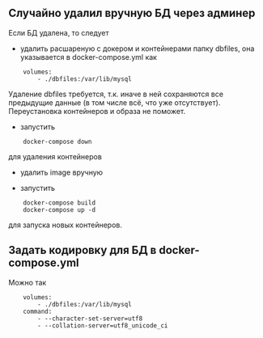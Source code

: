 ## Случайно удалил вручную БД через админер

Если БД удалена, то следует

- удалить расшареную с докером и контейнерами папку dbfiles, она указывается в docker-compose.yml как

```
    volumes:  
        - ./dbfiles:/var/lib/mysql
```

Удаление dbfiles требуется, т.к. иначе в ней сохраняются все предыдущие данные (в том числе всё, что уже отсутствует). Переустановка контейнеров и образа не поможет.

- запустить 

```
    docker-compose down 
```    
для удаления контейнеров 


- удалить image вручную

- запустить
```
    docker-compose build  
    docker-compose up -d
```

для запуска новых контейнеров.

## Задать кодировку для БД в docker-compose.yml

Можно так
```
    volumes:
        - ./dbfiles:/var/lib/mysql
    command:
        - --character-set-server=utf8
        - --collation-server=utf8_unicode_ci
```